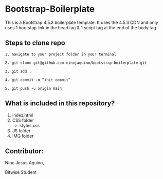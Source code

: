 # Bootstrap-Boilerplate

This is a Bootstrap 4.5.3 boilerplate template. It uses the 4.5.3 CDN and only uses 1 bootstap link in the head tag & 1 script tag at the end of the body tag.

## Steps to clone repo

```
1. navigate to your project folder in your terminal

2. git clone git@github.com:ninojaquino/bootstrap-boilerplate.git

3. git add .

4. git commit -m “init commit”

5. git push -u origin main
```

## What is included in this repository?
1. index.html
2. CSS folder
    - styles.css
3. JS folder
4. IMG folder

## Contributor:
Nino Jesus Aquino,

Bitwise Student
